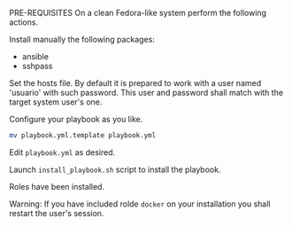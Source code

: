 PRE-REQUISITES
On a clean Fedora-like system perform the following actions.

Install manually the following packages:
- ansible
- sshpass

Set the hosts file. By default it is prepared to work with a user named 'usuario' with such password. This user and password shall match with the target system user's one.

Configure your playbook as you like.

```bash
mv playbook.yml.template playbook.yml
```
Edit ```playbook.yml``` as desired.

Launch ```install_playbook.sh``` script to install the playbook.

Roles have been installed.

Warning: If you have included rolde ```docker``` on your installation you shall restart the user's session.